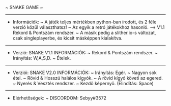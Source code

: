 ~ SNAKE GAME ~

-------------------------------------------

- Információk:
~ A játék teljes mértékben python-ban írodott, és 2 féle verzió közül választhatsz!
~ Az egyik a retró játékokhoz hasonló. --> V1.1 Rekord & Pontszám rendszer.
~ A másik pedig a slither.io-s változat, csak singleplayerbe, és kicsit másképpen kialakítva.

-------------------------------------------

- Verzió: SNAKE V1.1 INFORMÁCIÓK:
~ Rekord & Pontszám rendszer.
~ Irányítás: W,A,S,D.
~ Ételek.

-------------------------------------------

- Verziói: SNAKE V2.0 INFORMÁCIÓK:
~ Irányítás: Egér.
~ Nagyon sok étel.
~ Rövid & Hosszú halálos kígyók.
  ~ A rövid kígyó követi az egered.
~ Nyerés & Vesztés rendszer.
~ Kezdő képernyő. (Elindítás: Space)

-------------------------------------------

- Elérhetőségek:
~ DISCORDOM: Sebyy#3572
